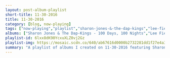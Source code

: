```yaml
---
layout: post-album-playlist
short-title: 11-30-2016
title: 11-30-2016
category: [blog, now-playing]
tags: ["now-playing","playlist","sharon-jones-&-the-dap-kings","lee-fields-&-the-expressions","charles-bradley","marlena-shaw","the-delfonics,-adrian-younge","labi-siffre","gábor-szabó"]
albums: ["Sharon Jones & The Dap-Kings - 100 Days, 100 Nights","Lee Fields & The Expressions - Faithful Man","Charles Bradley - Changes","Marlena Shaw - The Spice Of Life","The Delfonics, Adrian Younge - Adrian Younge Presents: The Delfonics","Labi Siffre - Remember My Song","Gábor Szabó - The Sorcerer / More Sorcery"]
playlist-id: 6lxx8dK90YcxuXLZ0vj2Gz
playlist-img: https://mosaic.scdn.co/640/ab67616d0000b2732281dd1f27e4a335a557ed0cab67616d0000b27370fecdf15caba1d341435dd7ab67616d0000b273b87c50881c048df7a48f4159ab67616d0000b273c925139455d0480681315f02
summary: "A playlist of albums I created on 11-30-2016 featuring Sharon Jones & The Dap-Kings, Lee Fields & The Expressions, Charles Bradley, Marlena Shaw, The Delfonics, Adrian Younge, Labi Siffre, and Gábor Szabó"
---
```

